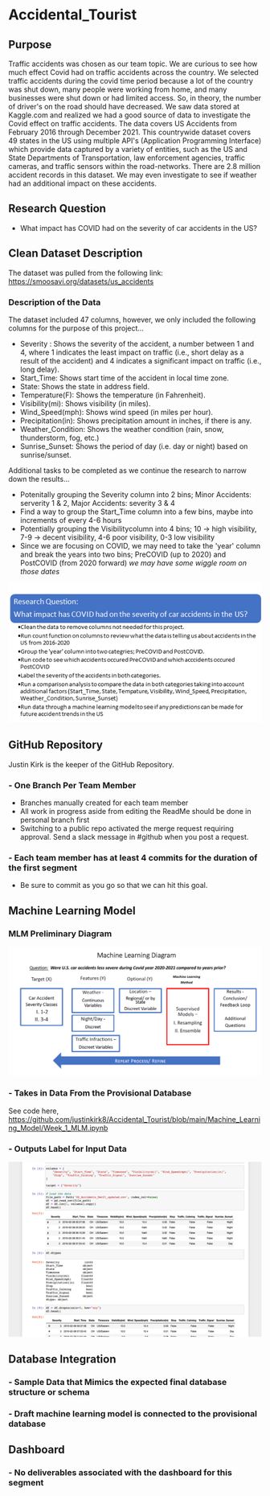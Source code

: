 # Accidental_Tourist
## Purpose 
Traffic accidents was chosen as our team topic. We are curious to see how much effect Covid had on traffic accidents across the country. We selected traffic accidents during the covid time period because a lot of the country was shut down, many people were working from home, and many businesses were shut down or had limited access. So, in theory, the number of driver's on the road should have decreased. We saw data stored at Kaggle.com and realized we had a good source of data to investigate the Covid effect on traffic accidents. The data covers US Accidents from February 2016 through December 2021. This countrywide dataset covers 49 states in the US using multiple API's (Application Programming Interface) which provide data captured by a variety of entities, such as the US and State Departments of Transportation, law enforcement agencies, traffic cameras, and traffic sensors within the road-networks. There are 2.8 million accident records in this dataset. We may even investigate to see if weather had an additional impact on these accidents.

## Research Question
- What impact has COVID had on the severity of car accidents in the US?
## Clean Dataset Description
The dataset was pulled from the following link: https://smoosavi.org/datasets/us_accidents

### Description of the Data
The dataset included 47 columns, however, we only included the following columns for the purpose of this project...
- Severity	: Shows the severity of the accident, a number between 1 and 4, where 1 indicates the least impact on traffic (i.e., short delay as a result of the accident) and 4 indicates a significant impact on traffic (i.e., long delay).
- Start_Time: Shows start time of the accident in local time zone.
- State: Shows the state in address field.
- Temperature(F): Shows the temperature (in Fahrenheit).
- Visibility(mi): Shows visibility (in miles).
- Wind_Speed(mph): Shows wind speed (in miles per hour).
- Precipitation(in): Shows precipitation amount in inches, if there is any.
- Weather_Condition: Shows the weather condition (rain, snow, thunderstorm, fog, etc.)
- Sunrise_Sunset: Shows the period of day (i.e. day or night) based on sunrise/sunset.

Additional tasks to be completed as we continue the research to narrow down the results...
- Potenitally grouping the Severity column into 2 bins; Minor Accidents: serverity 1 & 2, Major Accidents: severity 3 & 4
- Find a way to group the Start_Time column into a few bins, maybe into increments of every 4-6 hours
- Potentially grouping the Visibilitycolumn into 4 bins; 10 -> high visibility, 7-9 -> decent visibility, 4-6 poor visibility, 0-3 low visibility
- Since we are focusing on COVID, we may need to take the 'year' column and break the years into two bins; PreCOVID (up to 2020) and PostCOVID (from 2020 forward) *we may have some wiggle room on those dates*

<p align="center">
  <img src="https://github.com/justinkirk8/Accidental_Tourist/blob/main/Resources/ResearchQuestion_Diagram.png" width="600" />
</p>

## GitHub Repository
Justin Kirk is the keeper of the GitHub Repository.
### - One Branch Per Team Member
 - Branches manually created for each team member
 - All work in progress aside from editing the ReadMe should be done in personal branch first
 - Switching to a public repo activated the merge request requiring approval. Send a slack message in #github when you post a request.
### - Each team member has at least 4 commits for the duration of the first segment
 - Be sure to commit as you go so that we can hit this goal.
## Machine Learning Model

### MLM Preliminary Diagram
![Accidental_Tourist/Machine_Learning_Model "Machine_Learning_Diagram"](https://github.com/justinkirk8/Accidental_Tourist/blob/main/Machine_Learning_Model/Machine_Learning_Diagram.png)

### - Takes in Data From the Provisional Database
See code here, https://github.com/justinkirk8/Accidental_Tourist/blob/main/Machine_Learning_Model/Week_1_MLM.ipynb

### - Outputs Label for Input Data
![Accidental_Tourist "Week_1_MLM.ipynb"](https://github.com/justinkirk8/Accidental_Tourist/blob/main/Machine_Learning_Model/Selected_Columns_MLM.png)


## Database Integration
### - Sample Data that Mimics the expected final database structure or schema
### - Draft machine learning model is connected to the provisional database
## Dashboard
### - No deliverables associated with the dashboard for this segment
